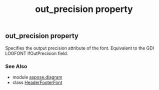 ﻿---
title: out_precision property
second_title: Aspose.Diagram for Python via .NET API References
description: 
type: docs
weight: 100
url: /python-net/aspose.diagram/headerfooterfont/out_precision/
is_root: false
---

## out_precision property


Specifies the output precision attribute of the font. Equivalent to the GDI LOGFONT lfOutPrecision field.

### See Also
* module [aspose.diagram](../../)
* class [HeaderFooterFont](/diagram/python-net/aspose.diagram/headerfooterfont)
